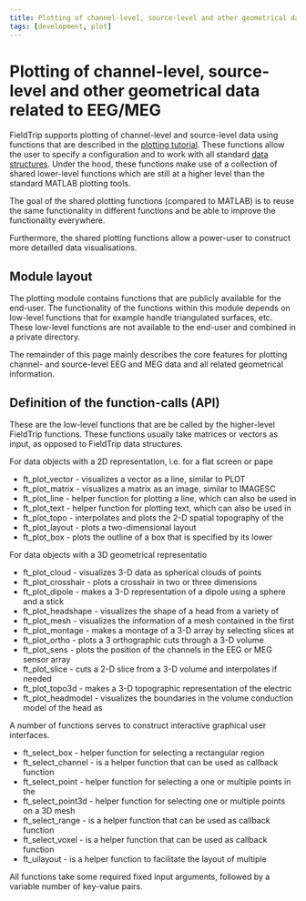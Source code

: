 ```yaml
---
title: Plotting of channel-level, source-level and other geometrical data related to EEG/MEG
tags: [development, plot]
---
```


# Plotting of channel-level, source-level and other geometrical data related to EEG/MEG

FieldTrip supports plotting of channel-level and source-level data using functions that are described in the [plotting tutorial](/tutorial/plotting). These functions allow the user to specify a configuration and to work with all standard [data structures](/faq/how_are_the_various_data_structures_defined). Under the hood, these functions make use of a collection of shared lower-level functions which are still at a higher level than the standard MATLAB plotting tools.

The goal of the shared plotting functions (compared to MATLAB) is to reuse the same functionality in different functions and be able to improve the functionality everywhere.

Furthermore, the shared plotting functions allow a power-user to construct more detailled data visualisations.

## Module layout

The plotting module contains functions that are publicly available for the end-user. The functionality of the functions within this module depends on low-level functions that for example handle triangulated surfaces, etc. These low-level functions are not available to the end-user and combined in a private directory.

The remainder of this page mainly describes the core features for plotting channel- and source-level EEG and MEG data and all related geometrical information.

## Definition of the function-calls (API)

These are the low-level functions that are be called by the higher-level FieldTrip functions. These functions usually take matrices or vectors as input, as opposed to FieldTrip data structures.

For data objects with a 2D representation, i.e. for a flat screen or pape

- ft_plot_vector - visualizes a vector as a line, similar to PLOT
- ft_plot_matrix - visualizes a matrix as an image, similar to IMAGESC
- ft_plot_line - helper function for plotting a line, which can also be used in
- ft_plot_text - helper function for plotting text, which can also be used in
- ft_plot_topo - interpolates and plots the 2-D spatial topography of the
- ft_plot_layout - plots a two-dimensional layout
- ft_plot_box - plots the outline of a box that is specified by its lower

For data objects with a 3D geometrical representatio

- ft_plot_cloud - visualizes 3-D data as spherical clouds of points
- ft_plot_crosshair - plots a crosshair in two or three dimensions
- ft_plot_dipole - makes a 3-D representation of a dipole using a sphere and a stick
- ft_plot_headshape - visualizes the shape of a head from a variety of
- ft_plot_mesh - visualizes the information of a mesh contained in the first
- ft_plot_montage - makes a montage of a 3-D array by selecting slices at
- ft_plot_ortho - plots a 3 orthographic cuts through a 3-D volume
- ft_plot_sens - plots the position of the channels in the EEG or MEG sensor array
- ft_plot_slice - cuts a 2-D slice from a 3-D volume and interpolates if needed
- ft_plot_topo3d - makes a 3-D topographic representation of the electric
- ft_plot_headmodel - visualizes the boundaries in the volume conduction model of the head as

A number of functions serves to construct interactive graphical user interfaces.

- ft_select_box - helper function for selecting a rectangular region
- ft_select_channel - is a helper function that can be used as callback function
- ft_select_point - helper function for selecting a one or multiple points in the
- ft_select_point3d - helper function for selecting one or multiple points on a 3D mesh
- ft_select_range - is a helper function that can be used as callback function
- ft_select_voxel - is a helper function that can be used as callback function
- ft_uilayout - is a helper function to facilitate the layout of multiple

All functions take some required fixed input arguments, followed by a variable number of key-value pairs.
